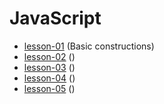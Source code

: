 # JavaScript

* [lesson-01](https://github.com/Jozroker/JavaScript/tree/lesson-01)  (Basic constructions)
* [lesson-02](https://github.com/Jozroker/JavaScript/tree/lesson-02)  ()
* [lesson-03](https://github.com/Jozroker/JavaScript/tree/lesson-03)  ()
* [lesson-04](https://github.com/Jozroker/JavaScript/tree/lesson-04)  ()
* [lesson-05](https://github.com/Jozroker/JavaScript/tree/lesson-05)  ()

